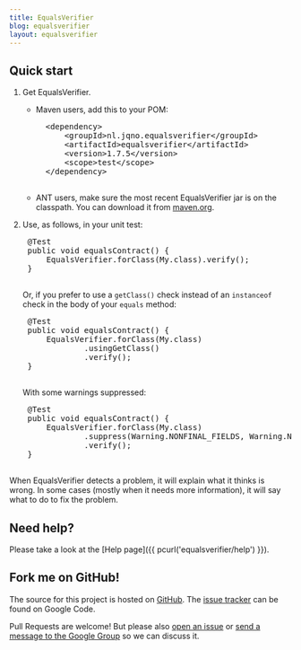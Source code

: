 ```yaml
---
title: EqualsVerifier
blog: equalsverifier
layout: equalsverifier
---
```

Quick start
-----------
1. Get EqualsVerifier.
    * Maven users, add this to your POM:

        <pre class="prettyprint">
        &lt;dependency>
            &lt;groupId>nl.jqno.equalsverifier&lt;/groupId>
            &lt;artifactId>equalsverifier&lt;/artifactId>
            &lt;version>1.7.5&lt;/version>
            &lt;scope>test&lt;/scope>
        &lt;/dependency>
        </pre>
    * ANT users, make sure the most recent EqualsVerifier jar is on the classpath. You can download it from [maven.org](http://search.maven.org/#search|gav|1|g%3A%22nl.jqno.equalsverifier%22%20AND%20a%3A%22equalsverifier%22).

2. Use, as follows, in your unit test:
    <pre class="prettyprint">
    @Test
    public void equalsContract() {
        EqualsVerifier.forClass(My.class).verify();
    }
    </pre>
    Or, if you prefer to use a `getClass()` check instead of an `instanceof` check in the body of your `equals` method:

    <pre class="prettyprint">
    @Test
    public void equalsContract() {
        EqualsVerifier.forClass(My.class)
                .usingGetClass()
                .verify();
    }
    </pre>
    With some warnings suppressed:

    <pre class="prettyprint">
    @Test
    public void equalsContract() {
        EqualsVerifier.forClass(My.class)
                .suppress(Warning.NONFINAL_FIELDS, Warning.NULL_FIELDS)
                .verify();
    }
    </pre>

When EqualsVerifier detects a problem, it will explain what it thinks is wrong. In some cases (mostly when it needs more information), it will say what to do to fix the problem.


Need help?
----------
Please take a look at the [Help page]({{ pcurl('equalsverifier/help') }}).


Fork me on GitHub!
------------------
The source for this project is hosted on [GitHub](https://github.com/jqno/equalsverifier). The [issue tracker](https://code.google.com/p/equalsverifier/issues/list) can be found on Google Code.

Pull Requests are welcome! But please also [open an issue](https://code.google.com/p/equalsverifier/issues/list) or [send a message to the Google Group](https://groups.google.com/forum/?fromgroups#!forum/equalsverifier) so we can discuss it.
